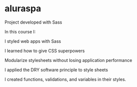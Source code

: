 # aluraspa
Project developed with Sass


In this course I:



I styled web apps with Sass

I learned how to give CSS superpowers

Modularize stylesheets without losing application performance

I applied the DRY software principle to style sheets

I created functions, validations, and variables in their styles.
